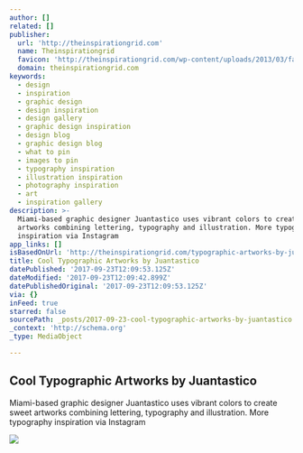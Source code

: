 ```yaml
---
author: []
related: []
publisher:
  url: 'http://theinspirationgrid.com'
  name: Theinspirationgrid
  favicon: 'http://theinspirationgrid.com/wp-content/uploads/2013/03/favico.png'
  domain: theinspirationgrid.com
keywords:
  - design
  - inspiration
  - graphic design
  - design inspiration
  - design gallery
  - graphic design inspiration
  - design blog
  - graphic design blog
  - what to pin
  - images to pin
  - typography inspiration
  - illustration inspiration
  - photography inspiration
  - art
  - inspiration gallery
description: >-
  Miami-based graphic designer Juantastico uses vibrant colors to create sweet
  artworks combining lettering, typography and illustration. More typography
  inspiration via Instagram
app_links: []
isBasedOnUrl: 'http://theinspirationgrid.com/typographic-artworks-by-juantastico'
title: Cool Typographic Artworks by Juantastico
datePublished: '2017-09-23T12:09:53.125Z'
dateModified: '2017-09-23T12:09:42.899Z'
datePublishedOriginal: '2017-09-23T12:09:53.125Z'
via: {}
inFeed: true
starred: false
sourcePath: _posts/2017-09-23-cool-typographic-artworks-by-juantastico.md
_context: 'http://schema.org'
_type: MediaObject

---
```

<article style=""><h1>Cool Typographic Artworks by Juantastico</h1><p>Miami-based graphic designer Juantastico uses vibrant colors to create sweet artworks combining lettering, typography and illustration. More typography inspiration via Instagram</p><img src="http://theinspirationgrid.com/wp-content/uploads/2017/08/typography-juantastico-feature.jpg" /></article>